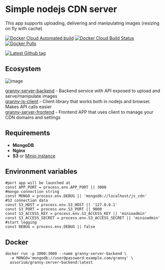 # Simple nodejs CDN server

This app supports uploading, delivering and manipulating images (resizing on fly with cache)

[![Docker Cloud Automated build](https://img.shields.io/docker/cloud/automated/assorium/granny-server-backend?style=for-the-badge "Docker Cloud Automated build")](https://hub.docker.com/r/assorium/granny-server-backend "Docker Cloud Automated build")
[![Docker Cloud Build Status](https://img.shields.io/docker/cloud/build/assorium/granny-server-backend?style=for-the-badge "Docker Cloud Build Status")](https://hub.docker.com/r/assorium/granny-server-backend "Docker Cloud Build Status")
[![Docker Pulls](https://img.shields.io/docker/pulls/assorium/granny-server-backend?style=for-the-badge "Docker Pulls")](https://hub.docker.com/r/assorium/granny-server-backend "Docker Pulls")  <br/>

[![Latest Github tag](https://img.shields.io/github/v/tag/mrspartak/granny-server-backend?sort=date&style=for-the-badge "Latest Github tag")](https://github.com/mrspartak/granny-server-backend/releases "Latest Github tag")

## Ecosystem
![image](https://user-images.githubusercontent.com/993910/74383777-e8261d80-4e00-11ea-8373-25070ec1ca97.png)

[granny-server-backend](https://github.com/mrspartak/granny-server-backend "granny-server-backend") - Backend service with API exposed to upload and serve/manipulate images  
[granny-js-client](https://github.com/mrspartak/granny-js-client "granny-js-client") - Client library that works both in nodejs and browser. Makes API calls easier  
[granny-server-frontend](https://github.com/mrspartak/granny-server-frontend "granny-server-frontend") - Frontend APP that uses client to manage your CDN domains and settings  

## Requirements
- **MongoDB**  
- **Nginx**
- **S3** or [Minio instance](https://min.io/)

## Environment variables
    #port app will be launched at
    const APP_PORT = process.env.APP_PORT || 3000
    #mongo connection string
    const MONGO = process.env.DEBUG || 'mongodb://localhost/js_cdn'
    #S3 connection data
    const S3_HOST = process.env.S3_HOST || '127.0.0.1'
    const S3_PORT = process.env.S3_PORT || 9000
    const S3_ACCESS_KEY = process.env.S3_ACCESS_KEY || 'minioadmin'
    const S3_ACCESS_SECRET = process.env.S3_ACCESS_SECRET || 'minioadmin'
    #start logging
    const DEBUG = process.env.DEBUG || false
    
## Docker
```
docker run -p 3000:3000 --name granny-server-backend \
  -e MONGO='mongodb://user@password:example.com/granny' \
  assorium/granny-server-backend:latest
```
